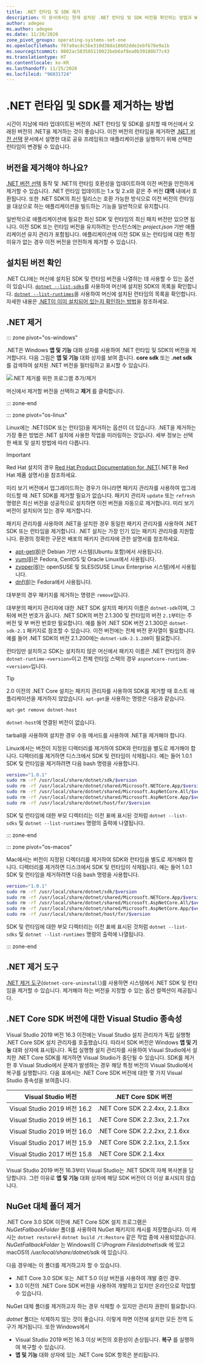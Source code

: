 ```yaml
---
title: .NET 런타임 및 SDK 제거
description: 이 문서에서는 현재 설치된 .NET 런타임 및 SDK 버전을 확인하는 방법과 Windows, Mac, Linux에서 이를 제거하는 방법을 설명합니다.
author: adegeo
ms.author: adegeo
ms.date: 11/20/2020
zone_pivot_groups: operating-systems-set-one
ms.openlocfilehash: f07a9acdc5be310d38da18602dde2ebf678e9a1b
ms.sourcegitcommit: 0802ac583585110022beb6af8ea0b39188b77c43
ms.translationtype: HT
ms.contentlocale: ko-KR
ms.lasthandoff: 11/25/2020
ms.locfileid: "96031724"
---
```

# <a name="how-to-remove-the-net-runtime-and-sdk"></a>.NET 런타임 및 SDK를 제거하는 방법

시간이 지남에 따라 업데이트된 버전의 .NET 런타임 및 SDK를 설치할 때 머신에서 오래된 버전의 .NET을 제거하는 것이 좋습니다. 이전 버전의 런타임을 제거하면 [.NET 버전 선택](../versions/selection.md) 문서에서 설명한 대로 공유 프레임워크 애플리케이션을 실행하기 위해 선택한 런타임이 변경될 수 있습니다.

## <a name="should-i-remove-a-version"></a>버전을 제거해야 하나요?

[.NET 버전 선택](../versions/selection.md) 동작 및 .NET의 런타임 호환성을 업데이트하여 이전 버전을 안전하게 제거할 수 있습니다. .NET 런타임 업데이트는 1.x 및 2.x와 같은 주 버전 **대역** 내에서 호환됩니다. 또한 .NET SDK의 최신 릴리스는 호환 가능한 방식으로 이전 버전의 런타임을 대상으로 하는 애플리케이션을 빌드하는 기능을 일반적으로 유지합니다.

일반적으로 애플리케이션에 필요한 최신 SDK 및 런타임의 최신 패치 버전만 있으면 됩니다. 이전 SDK 또는 런타임 버전을 유지하려는 인스턴스에는 *project.json* 기반 애플리케이션 유지 관리가 포함됩니다. 애플리케이션에 이전 SDK 또는 런타임에 대한 특정 이유가 없는 경우 이전 버전을 안전하게 제거할 수 있습니다.

## <a name="determine-what-is-installed"></a>설치된 버전 확인

.NET CLI에는 머신에 설치된 SDK 및 런타임 버전을 나열하는 데 사용할 수 있는 옵션이 있습니다.  [`dotnet --list-sdks`](../tools/dotnet.md#options)를 사용하여 머신에 설치된 SDK의 목록을 확인합니다. [`dotnet --list-runtimes`](../tools/dotnet.md#options)을 사용하여 머신에 설치된 런타임의 목록을 확인합니다. 자세한 내용은 [.NET이 이미 설치되어 있는지 확인하는 방법](how-to-detect-installed-versions.md)을 참조하세요.

## <a name="uninstall-net"></a>.NET 제거

::: zone pivot="os-windows"

.NET은 Windows **앱 및 기능** 대화 상자를 사용하여 .NET 런타임 및 SDK의 버전을 제거합니다. 다음 그림은 **앱 및 기능** 대화 상자를 보여 줍니다. **core sdk** 또는 **.net sdk** 를 검색하여 설치된 .NET 버전을 필터링하고 표시할 수 있습니다.

![.NET 제거를 위한 프로그램 추가/제거](./media/remove-runtime-sdk-versions/programs-and-features.png)

머신에서 제거할 버전을 선택하고 **제거** 를 클릭합니다.

::: zone-end

::: zone pivot="os-linux"

Linux에는 .NET(SDK 또는 런타임)을 제거하는 옵션이 더 있습니다. .NET을 제거하는 가장 좋은 방법은 .NET 설치에 사용한 작업을 미러링하는 것입니다. 세부 정보는 선택한 배포 및 설치 방법에 따라 다릅니다.

> [!IMPORTANT]
> Red Hat 설치의 경우 [Red Hat Product Documentation for .NET](https://access.redhat.com/documentation/en-us/net/5.0/)(.NET용 Red Hat 제품 설명서)을 참조하세요.

미리 보기 버전에서 업그레이드하는 경우가 아니라면 패키지 관리자를 사용하여 업그레이드할 때 .NET SDK를 제거할 필요가 없습니다. 패키지 관리자 `update` 또는 `refresh` 명령은 최신 버전을 성공적으로 설치하면 이전 버전을 자동으로 제거합니다. 미리 보기 버전이 설치되어 있는 경우 제거합니다.

패키지 관리자를 사용하여 .NET을 설치한 경우 동일한 패키지 관리자를 사용하여 .NET SDK 또는 런타임을 제거합니다. .NET 설치는 가장 인기 있는 패키지 관리자를 지원합니다. 환경의 정확한 구문은 배포의 패키지 관리자에 관한 설명서를 참조하세요.

- [apt-get(8)](https://linux.die.net/man/8/apt-get)은 Debian 기반 시스템(Ubuntu 포함)에서 사용됩니다.
- [yum(8)](https://linux.die.net/man/8/yum)은 Fedora, CentOS 및 Oracle Linux에서 사용됩니다.
- [zypper(8)](https://en.opensuse.org/SDB:Zypper_manual_(plain))는 openSUSE 및 SLES(SUSE Linux Enterprise 시스템)에서 사용됩니다.
- [dnf(8)](https://dnf.readthedocs.io/en/latest/command_ref.html)는 Fedora에서 사용됩니다.

대부분의 경우 패키지를 제거하는 명령은 `remove`입니다.

대부분의 패키지 관리자에 대한 .NET SDK 설치의 패키지 이름은 `dotnet-sdk`이며, 그 뒤에 버전 번호가 옵니다. .NET SDK의 버전 2.1.300 및 런타임의 버전 `2.1`부터는 주 버전 및 부 버전 번호만 필요합니다. 예를 들어 .NET SDK 버전 2.1.300은 `dotnet-sdk-2.1` 패키지로 참조할 수 있습니다. 이전 버전에는 전체 버전 문자열이 필요합니다. 예를 들어 .NET SDK의 버전 2.1.200에는 `dotnet-sdk-2.1.200`이 필요합니다.

런타임만 설치하고 SDK는 설치하지 않은 머신에서 패키지 이름은 .NET 런타임의 경우 `dotnet-runtime-<version>`이고 전체 런타임 스택의 경우 `aspnetcore-runtime-<version>`입니다.

> [!TIP]
> 2\.0 이전의 .NET Core 설치는 패키지 관리자를 사용하여 SDK를 제거할 때 호스트 애플리케이션을 제거하지 않았습니다. `apt-get`을 사용하는 명령은 다음과 같습니다.
>
> ```bash
> apt-get remove dotnet-host
> ```
>
> `dotnet-host`에 연결된 버전이 없습니다.

tarball을 사용하여 설치한 경우 수동 메서드를 사용하여 .NET을 제거해야 합니다.

Linux에서는 버전이 지정된 디렉터리를 제거하여 SDK와 런타임을 별도로 제거해야 합니다. 디렉터리를 제거하면 디스크에서 SDK 및 런타임이 삭제됩니다. 예는 들어 1.0.1 SDK 및 런타임을 제거하려면 다음 bash 명령을 사용합니다.

```bash
version="1.0.1"
sudo rm -rf /usr/local/share/dotnet/sdk/$version
sudo rm -rf /usr/local/share/dotnet/shared/Microsoft.NETCore.App/$version
sudo rm -rf /usr/local/share/dotnet/shared/Microsoft.AspNetCore.All/$version
sudo rm -rf /usr/local/share/dotnet/shared/Microsoft.AspNetCore.App/$version
sudo rm -rf /usr/local/share/dotnet/host/fxr/$version
```

SDK 및 런타임에 대한 부모 디렉터리는 이전 표에 표시된 것처럼 `dotnet --list-sdks` 및 `dotnet --list-runtimes` 명령의 출력에 나열됩니다.

::: zone-end

::: zone pivot="os-macos"

Mac에서는 버전이 지정된 디렉터리를 제거하여 SDK와 런타임을 별도로 제거해야 합니다. 디렉터리를 제거하면 디스크에서 SDK 및 런타임이 삭제됩니다. 예는 들어 1.0.1 SDK 및 런타임을 제거하려면 다음 bash 명령을 사용합니다.

```bash
version="1.0.1"
sudo rm -rf /usr/local/share/dotnet/sdk/$version
sudo rm -rf /usr/local/share/dotnet/shared/Microsoft.NETCore.App/$version
sudo rm -rf /usr/local/share/dotnet/shared/Microsoft.AspNetCore.All/$version
sudo rm -rf /usr/local/share/dotnet/shared/Microsoft.AspNetCore.App/$version
sudo rm -rf /usr/local/share/dotnet/host/fxr/$version
```

SDK 및 런타임에 대한 부모 디렉터리는 이전 표에 표시된 것처럼 `dotnet --list-sdks` 및 `dotnet --list-runtimes` 명령의 출력에 나열됩니다.

::: zone-end

## <a name="net-uninstall-tool"></a>.NET 제거 도구

[.NET 제거 도구](../additional-tools/uninstall-tool.md)(`dotnet-core-uninstall`)를 사용하면 시스템에서 .NET SDK 및 런타임을 제거할 수 있습니다. 제거해야 하는 버전을 지정할 수 있는 옵션 컬렉션이 제공됩니다.

## <a name="visual-studio-dependency-on-net-core-sdk-versions"></a>.NET Core SDK 버전에 대한 Visual Studio 종속성

Visual Studio 2019 버전 16.3 이전에는 Visual Studio 설치 관리자가 독립 실행형 .NET Core SDK 설치 관리자를 호출했습니다. 따라서 SDK 버전은 Windows **앱 및 기능** 대화 상자에 표시됩니다. 독립 실행형 설치 관리자를 사용하여 Visual Studio에서 설치한 .NET Core SDK를 제거하면 Visual Studio가 중단될 수 있습니다. SDK를 제거한 후 Visual Studio에서 문제가 발생하는 경우 해당 특정 버전의 Visual Studio에서 복구를 실행합니다. 다음 표에서는 .NET Core SDK 버전에 대한 몇 가지 Visual Studio 종속성을 보여줍니다.

| Visual Studio 버전           | .NET Core SDK 버전          |
|---------------------------------|--------------------------------|
| Visual Studio 2019 버전 16.2 | .NET Core SDK 2.2.4xx, 2.1.8xx |
| Visual Studio 2019 버전 16.1 | .NET Core SDK 2.2.3xx, 2.1.7xx |
| Visual Studio 2019 버전 16.0 | .NET Core SDK 2.2.2xx, 2.1.6xx |
| Visual Studio 2017 버전 15.9 | .NET Core SDK 2.2.1xx, 2.1.5xx |
| Visual Studio 2017 버전 15.8 | .NET Core SDK 2.1.4xx          |

Visual Studio 2019 버전 16.3부터 Visual Studio는 .NET SDK의 자체 복사본을 담당합니다. 그런 이유로 **앱 및 기능** 대화 상자에 해당 SDK 버전이 더 이상 표시되지 않습니다.

## <a name="remove-the-nuget-fallback-folder"></a>NuGet 대체 폴더 제거

.NET Core 3.0 SDK 이전에 .NET Core SDK 설치 프로그램은 *NuGetFallbackFolder* 폴더를 사용하여 NuGet 패키지의 캐시를 저장했습니다. 이 캐시는 `dotnet restore`나 `dotnet build /t:Restore` 같은 작업 중에 사용되었습니다. *NuGetFallbackFolder* 는 Windows의 *C:\Program Files\dotnet\sdk* 에 있고 macOS의 */usr/local/share/dotnet/sdk* 에 있습니다.

다음 경우에는 이 폴더를 제거하고자 할 수 있습니다.

- .NET Core 3.0 SDK 또는 .NET 5.0 이상 버전을 사용하여 개발 중인 경우.
- 3\.0 이전의 .NET Core SDK 버전을 사용하여 개발하고 있지만 온라인으로 작업할 수 있습니다.

NuGet 대체 폴더를 제거하고자 하는 경우 삭제할 수 있지만 관리자 권한이 필요합니다.

*dotnet* 폴더는 삭제하지 않는 것이 좋습니다. 이렇게 하면 이전에 설치한 모든 전역 도구가 제거됩니다. 또한 Windows에서

- Visual Studio 2019 버전 16.3 이상 버전의 호환성이 손상됩니다. **복구** 를 실행하여 복구할 수 있습니다.
- **앱 및 기능** 대화 상자에 있는 .NET Core SDK 항목은 분리됩니다.
